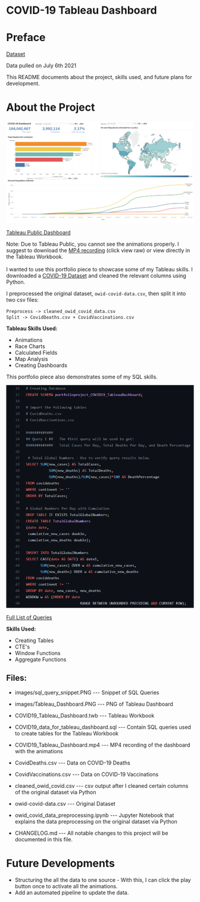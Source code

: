 # **COVID-19 Tableau Dashboard**    

# Preface

[Dataset](https://ourworldindata.org/covid-deaths) 

Data pulled on July 6th 2021

This README documents about the project, skills used, and future plans for development.

# About the Project

![Dashboard](./images/Tableau_Dashboard.PNG)

[Tableau Public Dashboard](https://public.tableau.com/views/COVID-19Dashboard_16269278155240/COVIDDashboard?:language=en-US&publish=yes&:display_count=n&:origin=viz_share_link)

Note: Due to Tableau Public, you cannot see the animations properly. I suggest to download the [MP4 recording](https://github.com/AspiringDSer/COVID19_Tableau_Dashboard/blob/master/COVID19_Tableau_Dashboard.mp4) (click view raw) or view directly in the Tableau Workbook. 
<br><br/>
I wanted to use this portfolio piece to showcase some of my Tableau skills. I downloaded a [COVID-19 Dataset](https://ourworldindata.org/covid-deaths) and cleaned the relevant columns using Python. 

I preprocessed the original dataset, `owid-covid-data.csv`, then split it into two csv files:

    Preprocess -> cleaned_owid_covid_data.csv 
    Split -> CovidDeaths.csv + CovidVaccinations.csv 

**Tableau Skills Used:** 
* Animations
* Race Charts
* Calculated Fields
* Map Analysis
* Creating Dashboards

This portfolio piece also demonstrates some of my SQL skills.

![SQL Queries](./images/sql_query_snippet.PNG)

[Full List of Queries](https://github.com/AspiringDSer/COVID19_Tableau_Dashboard/blob/master/COVID19_data_for_tableau_dashboard.sql)

**Skills Used:** 
* Creating Tables
* CTE's
* Window Functions 
* Aggregate Functions

## Files:

* images/sql_query_snippet.PNG --- Snippet of SQL Queries

* images/Tableau_Dashboard.PNG --- PNG of Tableau Dashboard

* COVID19_Tableau_Dashboard.twb --- Tableau Workbook 

* COVID19_data_for_tableau_dashboard.sql --- Contain SQL queries used to create tables for the Tableau Workbook 

* COVID19_Tableau_Dashboard.mp4 --- MP4 recording of the dashboard with the animations 

* CovidDeaths.csv --- Data on COVID-19 Deaths

* CovidVaccinations.csv --- Data on COVID-19 Vaccinations                           

* cleaned_owid_covid.csv --- csv output after I cleaned certain columns of the original dataset via Python

* owid-covid-data.csv --- Original Dataset 

* owid_covid_data_preprocessing.ipynb --- Jupyter Notebook 
that explains the data preprocessing on the original dataset via Python

* CHANGELOG&#46;md --- All notable changes to this project will be documented in this file. 

# Future Developments 
* Structuring the all the data to one source - With this, I can click the play button once to activate all the animations. 
* Add an automated pipeline to update the data. 
